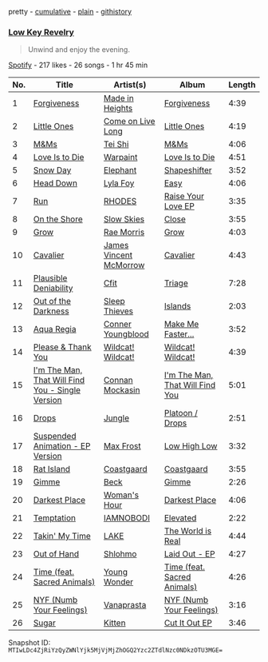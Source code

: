 pretty - [cumulative](/playlists/cumulative/67uEKAhAdvMJvumeC8ZgjB.md) - [plain](/playlists/plain/67uEKAhAdvMJvumeC8ZgjB) - [githistory](https://github.githistory.xyz/mackorone/spotify-playlist-archive/blob/main/playlists/plain/67uEKAhAdvMJvumeC8ZgjB)

### [Low Key Revelry](https://open.spotify.com/playlist/67uEKAhAdvMJvumeC8ZgjB)

> Unwind and enjoy the evening.

[Spotify](https://open.spotify.com/user/spotify) - 217 likes - 26 songs - 1 hr 45 min

| No. | Title | Artist(s) | Album | Length |
|---|---|---|---|---|
| 1 | [Forgiveness](https://open.spotify.com/track/6GzU0AqpJuOIHJM1EDdNrQ) | [Made in Heights](https://open.spotify.com/artist/71zBpZsf6YDEBfWayKdAOA) | [Forgiveness](https://open.spotify.com/album/7gsFhhW5eG8l9D47qiwCba) | 4:39 |
| 2 | [Little Ones](https://open.spotify.com/track/1hfnukGJE9vpRLyWvfSSxW) | [Come on Live Long](https://open.spotify.com/artist/5vWi8w3Fj4FvfWtSrTDBOz) | [Little Ones](https://open.spotify.com/album/5mXFoKkL1GZGsjbrXdFwf5) | 4:19 |
| 3 | [M&Ms](https://open.spotify.com/track/3dCSubdoRlTnCGU0LfXhMu) | [Tei Shi](https://open.spotify.com/artist/1xcMOgFUM1IYZE22YjCvsL) | [M&Ms](https://open.spotify.com/album/6fpfPAeRN0G2Vcl0g5K5Tw) | 4:06 |
| 4 | [Love Is to Die](https://open.spotify.com/track/5RVwF7aiOtAqoRhcQ7u1g0) | [Warpaint](https://open.spotify.com/artist/3AmgGrYHXqgbmZ2yKoIVzO) | [Love Is to Die](https://open.spotify.com/album/6HKwgym4AdmeV9yzM8dkQj) | 4:51 |
| 5 | [Snow Day](https://open.spotify.com/track/4jpfPp01JZDazwAyCw9fHB) | [Elephant](https://open.spotify.com/artist/6GitWDBj10l5GvED6lpRUW) | [Shapeshifter](https://open.spotify.com/album/07JMjh1kuhrAurm89y7p7g) | 3:52 |
| 6 | [Head Down](https://open.spotify.com/track/6MNpE13BAfcIdXboe86Jiw) | [Lyla Foy](https://open.spotify.com/artist/3cwKDuj7rWyhvCM4lMTDps) | [Easy](https://open.spotify.com/album/6cgQLgXfo0LBlSqWDNNXwE) | 4:06 |
| 7 | [Run](https://open.spotify.com/track/3cDjqIEeuDZODPYvC7HcF4) | [RHODES](https://open.spotify.com/artist/07FfkbljNIdl45Ijlh1aXS) | [Raise Your Love EP](https://open.spotify.com/album/4i8jYIDowOxBAGnL6OKCcU) | 3:35 |
| 8 | [On the Shore](https://open.spotify.com/track/7xdwaUUjDoLUngTfPVrLXv) | [Slow Skies](https://open.spotify.com/artist/7x8gmLcg1Kl5ISUNVWKXOX) | [Close](https://open.spotify.com/album/0cWMySQATRq6KeMN6eCLDa) | 3:55 |
| 9 | [Grow](https://open.spotify.com/track/11AM5mzkNzbpohxrmjmGEh) | [Rae Morris](https://open.spotify.com/artist/67xyhWIvYQK5qr6b0gElst) | [Grow](https://open.spotify.com/album/5WJb9Do0KCHZbAGK4M633J) | 4:03 |
| 10 | [Cavalier](https://open.spotify.com/track/0uuLKe9LQ4pamMX7mFVPUF) | [James Vincent McMorrow](https://open.spotify.com/artist/7FDlvgcodNfC0IBdWevl4u) | [Cavalier](https://open.spotify.com/album/1N1ijebkKbFCE55s6XsuyC) | 4:43 |
| 11 | [Plausible Deniability](https://open.spotify.com/track/1uo3s60hRBhbi63jOfZF60) | [Cfit](https://open.spotify.com/artist/4uQwbGqbqNcef3dZfcHGjX) | [Triage](https://open.spotify.com/album/1b1pilEKqAVmKHQKCdvvLU) | 7:28 |
| 12 | [Out of the Darkness](https://open.spotify.com/track/5wCbj11DaBaIFpjSVBNiED) | [Sleep Thieves](https://open.spotify.com/artist/2Fr3thQpXvwAH6GzgVUtpY) | [Islands](https://open.spotify.com/album/3731tDAv5Qw8h53BAO7LsB) | 2:03 |
| 13 | [Aqua Regia](https://open.spotify.com/track/1S7phDDR3YMAbC5U6yQOY6) | [Conner Youngblood](https://open.spotify.com/artist/1HzpwUIkmmlGCNuoOcXiIW) | [Make Me Faster...](https://open.spotify.com/album/7q7aJ4dJPgsiTb1a8ZNcm6) | 3:52 |
| 14 | [Please & Thank You](https://open.spotify.com/track/1hHABYeYDaQUVEanYqB5vw) | [Wildcat! Wildcat!](https://open.spotify.com/artist/75idpsM55NDCel7H06QwKO) | [Wildcat! Wildcat!](https://open.spotify.com/album/5x5YaZn9gyhhQIQtMt0Ef5) | 4:39 |
| 15 | [I'm The Man, That Will Find You \- Single Version](https://open.spotify.com/track/3nQW5OdxtUIdGmy5lgw4vq) | [Connan Mockasin](https://open.spotify.com/artist/247AfC9pLuqwgpH8Mo96oA) | [I'm The Man, That Will Find You](https://open.spotify.com/album/3cyvMWn1aStUQYUowarIZ9) | 5:01 |
| 16 | [Drops](https://open.spotify.com/track/2ynxico0qc4QsAxEg6Ypzo) | [Jungle](https://open.spotify.com/artist/59oA5WbbQvomJz2BuRG071) | [Platoon / Drops](https://open.spotify.com/album/36avZaUCEpjhVCnvEGKMcM) | 2:51 |
| 17 | [Suspended Animation \- EP Version](https://open.spotify.com/track/3eSoUrWuYgzHEqtblPgL4N) | [Max Frost](https://open.spotify.com/artist/7r8xR0LmnaAM623MmRDn1V) | [Low High Low](https://open.spotify.com/album/67sIlPee6y2gchfhd5Ckvt) | 3:32 |
| 18 | [Rat Island](https://open.spotify.com/track/3Zt7IIKwZI1HCNRYK1rsKC) | [Coastgaard](https://open.spotify.com/artist/7sDAZjONZjgLGqe7ccJAmz) | [Coastgaard](https://open.spotify.com/album/0QlAodei0tinFPRS71zXN5) | 3:55 |
| 19 | [Gimme](https://open.spotify.com/track/5wjNidro7GkOGFfZF8zMqH) | [Beck](https://open.spotify.com/artist/3vbKDsSS70ZX9D2OcvbZmS) | [Gimme](https://open.spotify.com/album/0i8FmNEnRiK8um4VvXoHBt) | 2:26 |
| 20 | [Darkest Place](https://open.spotify.com/track/5RptODCOYrhaYdaeIMH2XN) | [Woman's Hour](https://open.spotify.com/artist/0X4ahw9q93rwIg9QPUwKAk) | [Darkest Place](https://open.spotify.com/album/0nQTPbgP9frpvrFgZlzgR9) | 4:06 |
| 21 | [Temptation](https://open.spotify.com/track/1wKw9qgqHOc1rnYmKsC5NW) | [IAMNOBODI](https://open.spotify.com/artist/2DLlb2Se6eF0mMTYffyAcn) | [Elevated](https://open.spotify.com/album/7pCwWbNv0n4mwUFt1HAhWe) | 2:22 |
| 22 | [Takin' My Time](https://open.spotify.com/track/1vFXM3iP4dCi2hDu6fAr7n) | [LAKE](https://open.spotify.com/artist/1KvWSkU2qrxVTpkMgdMqqF) | [The World is Real](https://open.spotify.com/album/6Y8kLgJxFwS0uftlMZA5b8) | 4:44 |
| 23 | [Out of Hand](https://open.spotify.com/track/50UR0EOCeeKDhdou4JlVR3) | [Shlohmo](https://open.spotify.com/artist/6y80I9YZi4DOpbaSUlL725) | [Laid Out \- EP](https://open.spotify.com/album/3J7bEg3yP2E1yX0SVijZQ2) | 4:27 |
| 24 | [Time \(feat\. Sacred Animals\)](https://open.spotify.com/track/0ZVMxhUM95rUyrgcaFEgtQ) | [Young Wonder](https://open.spotify.com/artist/2KJf05insFdCPlIlnYCrfn) | [Time \(feat\. Sacred Animals\)](https://open.spotify.com/album/61r2dUpbv89N8RzMPIWXiV) | 4:26 |
| 25 | [NYF \(Numb Your Feelings\)](https://open.spotify.com/track/4Th7IdnB1LW8K6PBZ7dqsm) | [Vanaprasta](https://open.spotify.com/artist/6YMcrNf5xN1AFPcACq0IV5) | [NYF \(Numb Your Feelings\)](https://open.spotify.com/album/0BAYyafN1CawuLWILPhkBB) | 3:16 |
| 26 | [Sugar](https://open.spotify.com/track/0E1seoTBIOZBi4vP7mHjXg) | [Kitten](https://open.spotify.com/artist/4zHX9zUUtxUw898g1GyihC) | [Cut It Out EP](https://open.spotify.com/album/6jSTbIoTQTO25WElml83la) | 3:46 |

Snapshot ID: `MTIwLDc4ZjRiYzQyZWNlYjk5MjVjMjZhOGQ2Yzc2ZTdlNzc0NDkzOTU3MGE=`